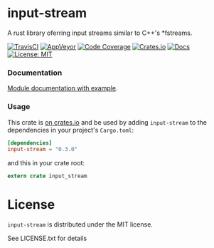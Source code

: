 input-stream
============
A rust library oferring input streams similar to C++'s \*fstreams.

[![TravisCI](https://travis-ci.org/adrian-budau/input-stream.svg?branch=master)](https://travis-ci.org/adrian-budau/input-stream)
[![AppVeyor](https://ci.appveyor.com/api/projects/status/7swfobx42jxyd4n2/branch/master?svg=true)](https://ci.appveyor.com/project/adrian-budau/input-stream)
[![Code Coverage](https://img.shields.io/codecov/c/github/adrian-budau/input-stream.svg)](https://codecov.io/gh/adrian-budau/input-stream)
[![Crates.io](https://img.shields.io/crates/v/input-stream.svg)](https://crates.io/crates/input-stream)
[![Docs](https://docs.rs/input-stream/badge.svg)](https://docs.rs/input-stream)
[![License: MIT](https://img.shields.io/badge/License-MIT-yellow.svg)](https://opensource.org/licenses/MIT)

### Documentation

[Module documentation with example](https://docs.rs/input-stream).

### Usage

This crate is [on crates.io](https://crates.io/crates/input-stream) and be used
by adding `input-stream` to the dependencies in your project's `Cargo.toml`:

```toml
[dependencies]
input-stream = "0.3.0"
```

and this in your crate root:
```rust
extern crate input_stream
```

# License

`input-stream` is distributed under the MIT license.

See LICENSE.txt for details
